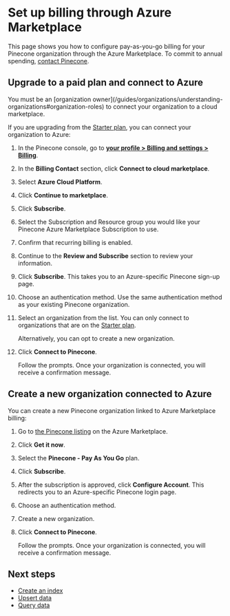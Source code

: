 # Set up billing through Azure Marketplace

This page shows you how to configure pay-as-you-go billing for your Pinecone organization through the Azure Marketplace. To commit to annual spending, [contact Pinecone](https://www.pinecone.io/contact).

## Upgrade to a paid plan and connect to Azure

<Note>
  You must be an [organization owner](/guides/organizations/understanding-organizations#organization-roles) to connect your organization to a cloud marketplace.
</Note>

If you are upgrading from the [Starter plan](https://www.pinecone.io/pricing/), you can connect your organization to Azure:

1. In the Pinecone console, go to [**your profile > Billing  and settings > Billing**](https://app.pinecone.io/organizations/-/settings/billing).

2. In the **Billing Contact** section, click **Connect to cloud marketplace**.

3. Select **Azure Cloud Platform**.

4. Click **Continue to marketplace**.

5. Click **Subscribe**.

6. Select the Subscription and Resource group you would like your Pinecone Azure Marketplace Subscription to use.

7. Confirm that recurring billing is enabled.

8. Continue to the **Review and Subscribe** section to review your information.

9. Click **Subscribe**. This takes you to an Azure-specific Pinecone sign-up page.

10. Choose an authentication method. Use the same authentication method as your existing Pinecone organization.

11. Select an organization from the list. You can only connect to organizations that are on the [Starter plan](https://www.pinecone.io/pricing/).

    Alternatively, you can opt to create a new organization.

12. Click **Connect to Pinecone**.

    Follow the prompts. Once your organization is connected, you will receive a confirmation message.

## Create a new organization connected to Azure

You can create a new Pinecone organization linked to Azure Marketplace billing:

1. Go to [the Pinecone listing](https://azuremarketplace.microsoft.com/en-us/marketplace/apps/pineconesystemsinc1688761585469.pineconesaas?tab=Overview) on the Azure Marketplace.
2. Click **Get it now**.
3. Select the **Pinecone - Pay As You Go** plan.
4. Click **Subscribe**.
5. After the subscription is approved, click **Configure Account**. This redirects you to an Azure-specific Pinecone login page.
6. Choose an authentication method.
7. Create a new organization.
8. Click **Connect to Pinecone**.

   Follow the prompts. Once your organization is connected, you will receive a confirmation message.

## Next steps

* [Create an index](/guides/index-data/create-an-index)
* [Upsert data](/guides/index-data/upsert-data)
* [Query data](/guides/search/search-overview)
